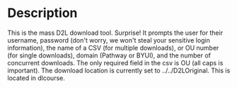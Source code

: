 # Description #
This is the mass D2L download tool. Surprise! 
It prompts the user for their username, password (don't worry, we won't steal your sensitive login information), the name of a CSV (for multiple downloads), or OU number (for single downloads), domain (Pathway or BYUI), and the number of concurrent downloads.
The only required field in the csv is OU (all caps is important). The download location is currently set to ../../D2LOriginal. This is located in dlcourse.
